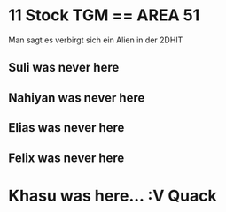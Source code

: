 # 11 Stock TGM == AREA 51
Man sagt es verbirgt sich ein Alien in der 2DHIT
## Suli was never here
## Nahiyan was never here
## Elias was never here
## Felix was never here 
# Khasu was here... :V Quack
